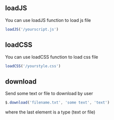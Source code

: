 ## loadJS
You can use loadJS function to load js file
```js
loadJS('/yourscript.js')
```

## loadCSS
You can use loadCSS function to load css file
```js
loadCSS('/yourstyle.css')
```

## download
Send some text or file to download by user
```js
$.download('filename.txt', 'some text', 'text')
```
where the last element is a type (text or file)